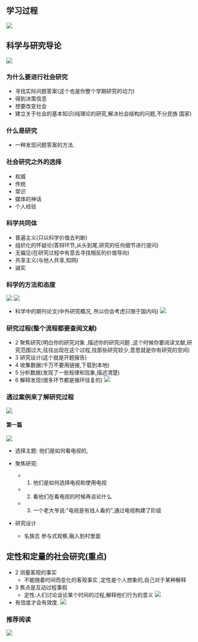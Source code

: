 ## 学习过程
![](2022-10-05-10-20-35.png)
## 科学与研究导论
![](2022-10-05-10-22-49.png)

### 为什么要进行社会研究
+ 寻找实际问题答案(这个也是你整个学期研究的动力)
+ 得到决策信息
+ 想要改变社会
+ 建立关于社会的基本知识(纯理论的研究,解决社会结构的问题,不分民族 国家)

### 什么是研究
+ 一种发现问题答案的方法.

### 社会研究之外的选择
+ 权威
+ 传统
+ 常识
+ 媒体的神话
+ 个人经验

### 科学共同体
+ 普遍主义(只以科学价值去判断)
+ 组织化的怀疑论(答辩环节,从头到尾,研究的任何细节进行提问)
+ 无偏见(在研究过程中有意去寻找相反的价值导向)
+ 共享主义(与他人共享,知网)
+ 诚实

### 科学的方法和态度
![](2022-10-05-11-11-31.png)
![](2022-10-05-11-12-07.png)
+ 科学中的期刊论文(中外研究概况, 所以你会考虑只限于国内吗)
![](2022-10-05-11-13-43.png)

### 研究过程(整个流程都要查阅文献)
+ 2 聚焦研究(明白你的研究对象 ,描述你的研究问题 ,这个时候你要阅读文献,研究范围过大,往往出现在这个过程,找那些研究较少,意思就是你有研究的空间)
+ 3 研究设计(这个就是开题报告)
+ 4 收集数据(千万不要用链接,下载到本地)
+ 5 分析数据(发现了一些规律和现象,描述清楚)
+ 6 解释发现(很多环节都是循环往复的)
![](2022-10-05-11-17-03.png)

### 透过案例来了解研究过程
![](2022-10-05-11-24-52.png)

#### 第一篇
![](2022-10-05-11-27-11.png)
+ 选择主题: 他们是如何看电视的,

+ 聚焦研究:
  + 1. 他们是如何选择电视和使用电视
  + 2. 看他们在看电视的时候再谈论什么
  + 3. 一个老大爷说:"电视是有钱人看的",通过电视构建了阶级

+ 研究设计
  + 名族志 参与式观察,融入到村里面

## 定性和定量的社会研究(重点)
+ 2 测量客观的事实 
  + 不能随着时间而变化的客观事实 ,定性是个人想象的,自己对于某种解释
+ 3 焦点是互动过程事假
   +  定性:人们讨论谈论某个时间的过程,解释他们行为的意义
  ![](2022-10-05-11-40-58.png)
+ 有信度才会有效度.
  ![](2022-10-05-11-43-37.png)

### 推荐阅读
![](2022-10-05-11-45-35.png)